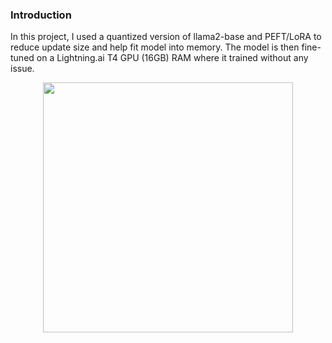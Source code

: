 ###                                                   **Introduction**

In this project, I used a quantized version of llama2-base and PEFT/LoRA to reduce update size and help fit model into memory. 
The model is then fine-tuned on a Lightning.ai T4 GPU (16GB) RAM where it trained without any issue.

<p align="center">
<img src="https://github.com/usadiqgriffin/llm_llama2_RAG/assets/64921871/e3232b52-2865-4a37-91c7-2176c29fb30f" width="400">
</p>
